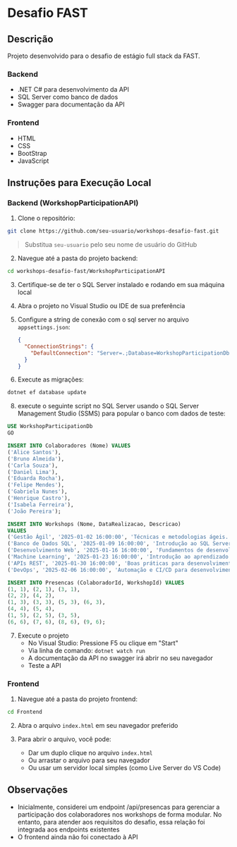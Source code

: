 # Desafio FAST

## Descrição
Projeto desenvolvido para o desafio de estágio full stack da FAST.

### Backend
- .NET C# para desenvolvimento da API
- SQL Server como banco de dados
- Swagger para documentação da API

### Frontend
- HTML
- CSS
- BootStrap
- JavaScript

## Instruções para Execução Local

### Backend (WorkshopParticipationAPI)

1. Clone o repositório:
```bash
git clone https://github.com/seu-usuario/workshops-desafio-fast.git
```
> Substitua `seu-usuario` pelo seu nome de usuário do GitHub

2. Navegue até a pasta do projeto backend:
```bash
cd workshops-desafio-fast/WorkshopParticipationAPI
```

3. Certifique-se de ter o SQL Server instalado e rodando em sua máquina local

4. Abra o projeto no Visual Studio ou IDE de sua preferência

5. Configure a string de conexão com o sql server no arquivo `appsettings.json`:
   ```json
   {
     "ConnectionStrings": {
       "DefaultConnection": "Server=.;Database=WorkshopParticipationDb;User Id=seu_usuario;Password=sua_senha;TrustServerCertificate=True;"
     }
   }
   ```

6. Execute as migrações:
```bash
dotnet ef database update
```

8. execute o seguinte script no SQL Server usando o SQL Server Management Studio (SSMS) para popular o banco com dados de teste:
```sql
USE WorkshopParticipationDb
GO

INSERT INTO Colaboradores (Nome) VALUES
('Alice Santos'),
('Bruno Almeida'),
('Carla Souza'),
('Daniel Lima'),
('Eduarda Rocha'),
('Felipe Mendes'),
('Gabriela Nunes'),
('Henrique Castro'),
('Isabela Ferreira'),
('João Pereira');

INSERT INTO Workshops (Nome, DataRealizacao, Descricao)
VALUES
('Gestão Ágil', '2025-01-02 16:00:00', 'Técnicas e metodologias ágeis.'),
('Banco de Dados SQL', '2025-01-09 16:00:00', 'Introdução ao SQL Server.'),
('Desenvolvimento Web', '2025-01-16 16:00:00', 'Fundamentos de desenvolvimento web moderno.'),
('Machine Learning', '2025-01-23 16:00:00', 'Introdução ao aprendizado de máquina.'),
('APIs REST', '2025-01-30 16:00:00', 'Boas práticas para desenvolvimento de APIs RESTful.'),
('DevOps', '2025-02-06 16:00:00', 'Automação e CI/CD para desenvolvimento ágil.');

INSERT INTO Presencas (ColaboradorId, WorkshopId) VALUES
(1, 1), (2, 1), (3, 1),
(2, 2), (4, 2),
(1, 3), (3, 3), (5, 3), (6, 3),
(4, 4), (5, 4),
(1, 5), (2, 5), (3, 5),
(6, 6), (7, 6), (8, 6), (9, 6);
```

7. Execute o projeto
   - No Visual Studio: Pressione F5 ou clique em "Start"
   - Via linha de comando: `dotnet watch run`
   - A documentação da API no swagger irá abrir no seu navegador
   - Teste a API

### Frontend

1. Navegue até a pasta do projeto frontend:
```bash
cd Frontend
```

2. Abra o arquivo `index.html` em seu navegador preferido

3. Para abrir o arquivo, você pode:
   - Dar um duplo clique no arquivo `index.html`
   - Ou arrastar o arquivo para seu navegador
   - Ou usar um servidor local simples (como Live Server do VS Code)

## Observações
- Inicialmente, considerei um endpoint /api/presencas para gerenciar a participação dos colaboradores nos workshops de forma modular. No entanto, para atender aos requisitos do desafio, essa relação foi integrada aos endpoints existentes
- O frontend ainda não foi conectado à API
